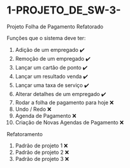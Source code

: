 # 1-PROJETO_DE_SW-3-
Projeto Folha de Pagamento Refatorado

Funções que o sistema deve ter:

1. Adição de um empregado :heavy_check_mark:
2. Remoção de um empregado :heavy_check_mark:
3. Lançar um cartão de ponto :heavy_check_mark:
4. Lançar um resultado venda :heavy_check_mark:
5. Lançar uma taxa de serviço :heavy_check_mark:
6. Alterar detalhes de um empregado :heavy_check_mark:
7. Rodar a folha de pagamento para hoje :x: 
8. Undo / Redo :x:
9. Agenda de Pagamento :x:
10. Criação de Novas Agendas de Pagamento :x:

Refatoramento

1. Padrão de projeto 1 :x:
2. Padrão de projeto 2 :x:
3. Padrão de projeto 3 :x:
